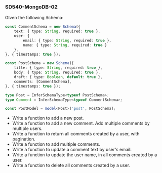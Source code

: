 ### SD540-MongoDB-02
GIven the following Schema:
```typescript
const CommentSchema = new Schema({
    text: { type: String, required: true },
    user: {
        email: { type: String, required: true },
        name: { type: String, required: true }
    },
}, { timestamps: true });

const PostSchema = new Schema({
    title: { type: String, required: true },
    body: { type: String, required: true },
    draft: { type: Boolean, default: true },
    comments: [CommentSchema],
}, { timestamps: true });

type Post = InferSchemaType<typeof PostSchema>;
type Comment = InferSchemaType<typeof CommentSchema>;

const PostModel = model<Post>('post', PostSchema);
```
* Write a function to add a new post.
* Write a function to add a new comment. Add multiple comments by multiple users.
* Write a function to return all comments created by a user, with pagination.
* Write a function to add multiple comments.
* Write a function to update a comment text by user's email.
* Write a function to update the user name, in all comments created by a user.
* Write a function to delete all comments created by a user.
